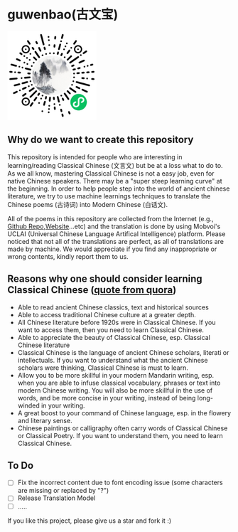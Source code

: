 # guwenbao(古文宝)
<img src="Guwenbao_wechat_code.jpg" width="200" height="200">

## Why do we want to create this repository

This repository is intended for people who are interesting in learning/reading Classical Chinese (文言文) but be at a loss what to do to. As we all know, mastering Classical Chinese is not a easy job, even for native Chinese speakers. There may be a "super steep learning curve" at the beginning. In order to help people step into the world of ancient chinese literature, we try to use machine learnings techniques to translate the Chinese poems (古诗词) into Modern Chinese (白话文).

All of the poems in this repository are collected from the Internet (e.g., [Github Repo](https://github.com/Werneror/Poetry),[Website](https://www.gushiwen.org/)...etc) and the translation is done by using Mobvoi's UCLAI (Universal Chinese Language Artifical Intelligence) platform. Please noticed that not all of the translations are perfect, as all of translations are made by machine. We would appreciate if you find any inappropriate or wrong contents, kindly report them to us.

## Reasons why one should consider learning Classical Chinese ([quote from quora](https://www.quora.com/Why-should-one-consider-learning-Classical-Chinese))

* Able to read ancient Chinese classics, text and historical sources
* Able to access traditional Chinese culture at a greater depth.
* All Chinese literature before 1920s were in Classical Chinese. If you want to access them, then you need to learn Classical Chinese.
* Able to appreciate the beauty of Classical Chinese, esp. Classical Chinese literature
* Classical Chinese is the language of ancient Chinese scholars, literati or intellectuals. If you want to understand what the ancient Chinese scholars were thinking, Classical Chinese is must to learn.
* Allow you to be more skillful in your modern Mandarin writing, esp. when you are able to infuse classical vocabulary, phrases or text into modern Chinese writing. You will also be more skillful in the use of words, and be more concise in your writing, instead of being long-winded in your writing. 
* A great boost to your command of Chinese language, esp. in the flowery and literary sense.
* Chinese paintings or calligraphy often carry words of Classical Chinese or Classical Poetry. If you want to understand them, you need to learn Classical Chinese.

## To Do
- [ ] Fix the incorrect content due to font encoding issue (some characters are missing or replaced by "?")
- [ ] Release Translation Model
- [ ] .....

If you like this project, please give us a star and fork it :)
